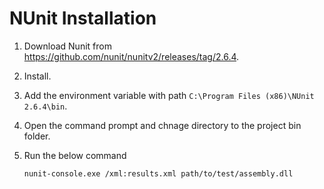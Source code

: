 # NUnit Installation

1. Download Nunit from https://github.com/nunit/nunitv2/releases/tag/2.6.4.
2. Install.
3. Add the environment variable with path `C:\Program Files (x86)\NUnit 2.6.4\bin`.
4. Open the command prompt and chnage directory to the project bin folder.
5. Run the below command

	`nunit-console.exe /xml:results.xml path/to/test/assembly.dll`